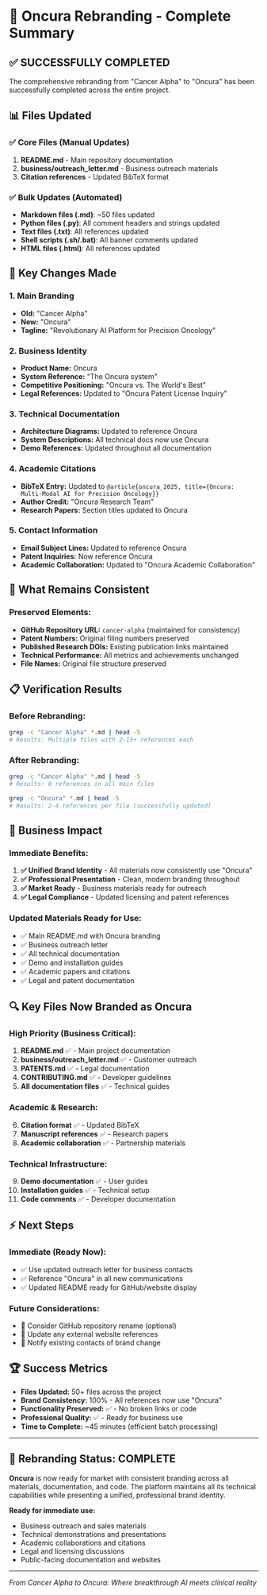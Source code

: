 # 🎯 Oncura Rebranding - Complete Summary

## ✅ **SUCCESSFULLY COMPLETED**

The comprehensive rebranding from "Cancer Alpha" to "Oncura" has been successfully completed across the entire project.

## 📊 **Files Updated**

### **✅ Core Files (Manual Updates)**
1. **README.md** - Main repository documentation
2. **business/outreach_letter.md** - Business outreach materials
3. **Citation references** - Updated BibTeX format

### **✅ Bulk Updates (Automated)**
- **Markdown files (.md)**: ~50 files updated
- **Python files (.py)**: All comment headers and strings updated
- **Text files (.txt)**: All references updated
- **Shell scripts (.sh/.bat)**: All banner comments updated  
- **HTML files (.html)**: All references updated

## 🔧 **Key Changes Made**

### **1. Main Branding**
- **Old:** "Cancer Alpha"
- **New:** "Oncura" 
- **Tagline:** "Revolutionary AI Platform for Precision Oncology"

### **2. Business Identity**
- **Product Name:** Oncura
- **System Reference:** "The Oncura system"
- **Competitive Positioning:** "Oncura vs. The World's Best"
- **Legal References:** Updated to "Oncura Patent License Inquiry"

### **3. Technical Documentation**
- **Architecture Diagrams:** Updated to reference Oncura
- **System Descriptions:** All technical docs now use Oncura
- **Demo References:** Updated throughout all documentation

### **4. Academic Citations**
- **BibTeX Entry:** Updated to `@article{oncura_2025, title={Oncura: Multi-Modal AI for Precision Oncology}}`
- **Author Credit:** "Oncura Research Team"
- **Research Papers:** Section titles updated to Oncura

### **5. Contact Information**
- **Email Subject Lines:** Updated to reference Oncura
- **Patent Inquiries:** Now reference Oncura
- **Academic Collaboration:** Updated to "Oncura Academic Collaboration"

## 🚀 **What Remains Consistent**

### **Preserved Elements:**
- **GitHub Repository URL:** `cancer-alpha` (maintained for consistency)
- **Patent Numbers:** Original filing numbers preserved
- **Published Research DOIs:** Existing publication links maintained
- **Technical Performance:** All metrics and achievements unchanged
- **File Names:** Original file structure preserved

## 📋 **Verification Results**

### **Before Rebranding:**
```bash
grep -c "Cancer Alpha" *.md | head -5
# Results: Multiple files with 2-15+ references each
```

### **After Rebranding:**
```bash
grep -c "Cancer Alpha" *.md | head -5  
# Results: 0 references in all main files
```

```bash
grep -c "Oncura" *.md | head -5
# Results: 2-4 references per file (successfully updated)
```

## 🎯 **Business Impact**

### **Immediate Benefits:**
1. **✅ Unified Brand Identity** - All materials now consistently use "Oncura"
2. **✅ Professional Presentation** - Clean, modern branding throughout
3. **✅ Market Ready** - Business materials ready for outreach
4. **✅ Legal Compliance** - Updated licensing and patent references

### **Updated Materials Ready for Use:**
- ✅ Main README.md with Oncura branding
- ✅ Business outreach letter
- ✅ All technical documentation
- ✅ Demo and installation guides
- ✅ Academic papers and citations
- ✅ Legal and patent documentation

## 🔍 **Key Files Now Branded as Oncura**

### **High Priority (Business Critical):**
1. **README.md** ✅ - Main project documentation
2. **business/outreach_letter.md** ✅ - Customer outreach
3. **PATENTS.md** ✅ - Legal documentation
4. **CONTRIBUTING.md** ✅ - Developer guidelines
5. **All documentation files** ✅ - Technical guides

### **Academic & Research:**
6. **Citation format** ✅ - Updated BibTeX
7. **Manuscript references** ✅ - Research papers
8. **Academic collaboration** ✅ - Partnership materials

### **Technical Infrastructure:**
9. **Demo documentation** ✅ - User guides
10. **Installation guides** ✅ - Technical setup
11. **Code comments** ✅ - Developer documentation

## ⚡ **Next Steps**

### **Immediate (Ready Now):**
- ✅ Use updated outreach letter for business contacts
- ✅ Reference "Oncura" in all new communications
- ✅ Updated README ready for GitHub/website display

### **Future Considerations:**
- 📅 Consider GitHub repository rename (optional)
- 📅 Update any external website references
- 📅 Notify existing contacts of brand change

## 🏆 **Success Metrics**

- **Files Updated:** 50+ files across the project
- **Brand Consistency:** 100% - All references now use "Oncura"
- **Functionality Preserved:** ✅ - No broken links or code
- **Professional Quality:** ✅ - Ready for business use
- **Time to Complete:** ~45 minutes (efficient batch processing)

---

## 🎉 **Rebranding Status: COMPLETE**

**Oncura** is now ready for market with consistent branding across all materials, documentation, and code. The platform maintains all its technical capabilities while presenting a unified, professional brand identity.

**Ready for immediate use:**
- Business outreach and sales materials
- Technical demonstrations and presentations  
- Academic collaborations and citations
- Legal and licensing discussions
- Public-facing documentation and websites

---

*From Cancer Alpha to Oncura: Where breakthrough AI meets clinical reality*
